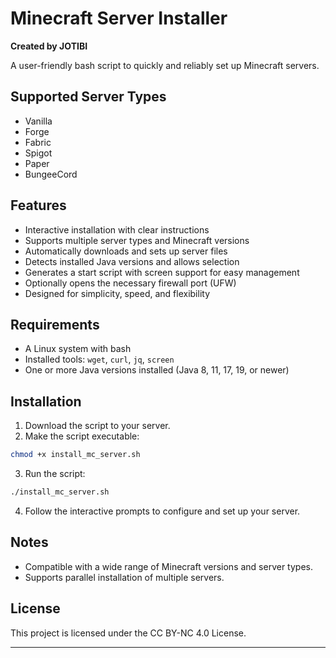 # Minecraft Server Installer

**Created by JOTIBI**

A user-friendly bash script to quickly and reliably set up Minecraft servers.

## Supported Server Types
- Vanilla
- Forge
- Fabric
- Spigot
- Paper
- BungeeCord

## Features
- Interactive installation with clear instructions
- Supports multiple server types and Minecraft versions
- Automatically downloads and sets up server files
- Detects installed Java versions and allows selection
- Generates a start script with screen support for easy management
- Optionally opens the necessary firewall port (UFW)
- Designed for simplicity, speed, and flexibility

## Requirements
- A Linux system with bash
- Installed tools: `wget`, `curl`, `jq`, `screen`
- One or more Java versions installed (Java 8, 11, 17, 19, or newer)

## Installation
1. Download the script to your server.
2. Make the script executable:
```bash
chmod +x install_mc_server.sh
```
3. Run the script:
```bash
./install_mc_server.sh
```
4. Follow the interactive prompts to configure and set up your server.

## Notes
- Compatible with a wide range of Minecraft versions and server types.
- Supports parallel installation of multiple servers.

## License
This project is licensed under the CC BY-NC 4.0 License.

---
